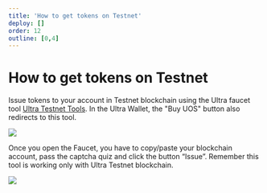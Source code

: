 ```yaml
---
title: 'How to get tokens on Testnet'
deploy: []
order: 12
outline: [0,4]
---
```


# How to get tokens on Testnet

Issue tokens to your account in Testnet blockchain using the Ultra faucet tool [Ultra Testnet Tools](https://faucet.testnet.app.ultra.io/). In the Ultra Wallet, the "Buy UOS" button also redirects to this tool.

![](/images/uwax-home-buy-uos.png)

Once you open the Faucet, you have to copy/paste your blockchain account, pass the captcha quiz and click the button “Issue”. Remember this tool is working only with Ultra Testnet blockchain.

![](/images/faucet-issue-tokens.png)
